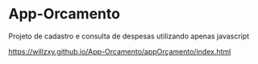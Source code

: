 # App-Orcamento
Projeto de cadastro e consulta de despesas utilizando apenas javascript

https://willzxy.github.io/App-Orcamento/appOrçamento/index.html
